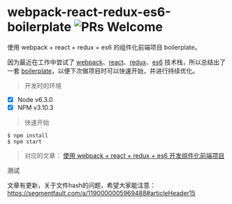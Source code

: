 # webpack-react-redux-es6-boilerplate ![PRs Welcome](https://img.shields.io/badge/PRs-welcome-brightgreen.svg)

使用 webpack + react + redux + es6 的组件化前端项目 boilerplate。

因为最近在工作中尝试了 [webpack](https://github.com/webpack/webpack)、[react](https://github.com/facebook/react)、[redux](https://github.com/reactjs/redux)、[es6](http://babeljs.io/docs/learn-es2015/) 技术栈，所以总结出了一套 [boilerplate](https://github.com/xiaoyann/webpack-react-redux-es6-boilerplate)，以便下次做项目时可以快速开始，并进行持续优化。

> 开发时的环境

- [x] Node v6.3.0
- [x] NPM v3.10.3

> 快速开始

```
$ npm install
$ npm start
```

> 对应的文章： [使用 webpack + react + redux + es6 开发组件化前端项目](https://segmentfault.com/a/1190000005969488)

测试


文章有更新，关于文件hash的问题，希望大家能注意：https://segmentfault.com/a/1190000005969488#articleHeader15
